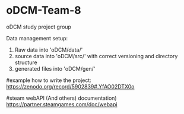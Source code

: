 # oDCM-Team-8
oDCM study project group


Data management setup: 
1. Raw data into  'oDCM/data/'
2. source data into 'oDCM/src/' with correct versioning and directory structure 
3. generated files into 'oDCM/gen/'  


#example how to write the project: 
https://zenodo.org/record/5902839#.YfAO02DTX0o

#steam webAPI (And others) documentation) 
https://partner.steamgames.com/doc/webapi


